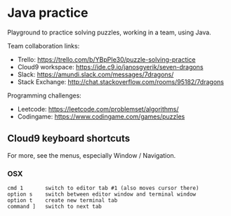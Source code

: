 # Java practice

Playground to practice solving puzzles, working in a team, using Java.

Team collaboration links:

- Trello: https://trello.com/b/YBpPIe30/puzzle-solving-practice
- Cloud9 workspace: https://ide.c9.io/janosgyerik/seven-dragons
- Slack: https://amundi.slack.com/messages/7dragons/
- Stack Exchange: http://chat.stackoverflow.com/rooms/95182/7dragons

Programming challenges:

- Leetcode: https://leetcode.com/problemset/algorithms/
- Codingame: https://www.codingame.com/games/puzzles

## Cloud9 keyboard shortcuts

For more, see the menus, especially Window / Navigation.

### OSX

    cmd 1		switch to editor tab #1 (also moves cursor there)
    option s	switch between editor window and terminal window
    option t	create new terminal tab
    command ]	switch to next tab
